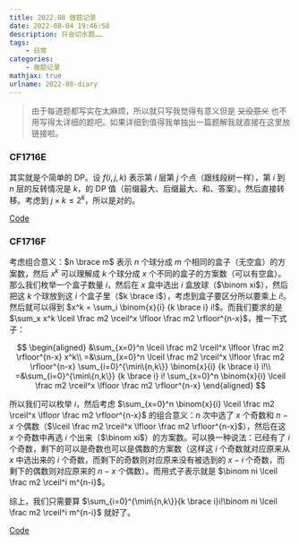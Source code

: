 ```yaml
---
title: 2022.08 做题记录
date: 2022-08-04 19:46:58
description: 只会切水题……
tags:
	- 日常
categories:
	- 做题记录
mathjax: true
urlname: 2022-08-diary
---
```


> 由于每道题都写实在太麻烦，所以就只写我觉得有意义但是 ~~又没意义~~ 也不用写得太详细的题吧。如果详细到值得我单独出一篇题解我就直接在这里放链接啦。

### CF1716E

其实就是个简单的 DP。设 $f(i,j,k)$ 表示第 $i$ 层第 $j$ 个点（跟线段树一样），第 $i$ 到 $n$ 层的反转情况是 $k$，的 DP 值（前缀最大、后缀最大、和、答案）。然后直接转移。考虑到 $j \times k \le 2^k$，所以是对的。

[Code](https://codeforces.com/contest/1716/submission/167050966)

### CF1716F

考虑组合意义：$n \brace m$ 表示 $n$ 个球分成 $m$ 个相同的盒子（无空盒）的方案数，然后 $x^k$ 可以理解成 $k$ 个球分成 $x$ 个不同的盒子的方案数（可以有空盒）。那么我们枚举一个盒子数量 $i$，然后在 $x$ 盒中选出 $i$ 盒放球（$\binom xi$），然后把这 $k$ 个球放到这 $i$ 个盒子里（$k \brace i$），考虑到盒子要区分所以要乘上 $i!$。然后就可以得到 $x^k = \sum_i \binom{x}{i} {k \brace i} i!$。而我们要求的是 $\sum_x x^k \lceil \frac m2 \rceil^x \lfloor \frac m2 \rfloor^{n-x}$，推一下式子：

$$
\begin{aligned}
	 &\sum_{x=0}^n \lceil \frac m2 \rceil^x \lfloor \frac m2 \rfloor^{n-x} x^k\\
	=&\sum_{x=0}^n \lceil \frac m2 \rceil^x \lfloor \frac m2 \rfloor^{n-x} \sum_{i=0}^{\min\{n,k\}} \binom{x}{i} {k \brace i} i!\\
	=&\sum_{i=0}^{\min\{n,k\}} {k \brace i} i! \sum_{x=0}^n \binom{x}{i} \lceil \frac m2 \rceil^x \lfloor \frac m2 \rfloor^{n-x}
\end{aligned}
$$

所以我们可以枚举 $i$，然后考虑 $\sum_{x=0}^n \binom{x}{i} \lceil \frac m2 \rceil^x \lfloor \frac m2 \rfloor^{n-x}$ 的组合意义：$n$ 次中选了 $x$ 个奇数和 $n-x$ 个偶数（$\lceil \frac m2 \rceil^x \lfloor \frac m2 \rfloor^{n-x}$），然后在这 $x$ 个奇数中再选 $i$ 个出来（$\binom xi$）的方案数。可以换一种说法：已经有了 $i$ 个奇数，剩下的可以是奇数也可以是偶数的方案数（这样这 $i$ 个奇数就对应原来从 $x$ 中选出来的 $i$ 个奇数，而剩下的奇数则对应原来没有被选到的 $x-i$ 个奇数，而剩下的偶数则对应原来的 $n-x$ 个偶数）。而用式子表示就是 $\binom ni \lceil \frac m2 \rceil^i m^{n-i}$。

综上，我们只需要算 $\sum_{i=0}^{\min\{n,k\}}{k \brace i}i!\binom ni \lceil \frac m2 \rceil^i m^{n-i}$ 就好了。

[Code](https://codeforces.com/contest/1716/submission/167168893)


